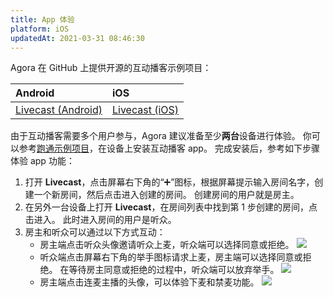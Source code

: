 ```yaml
---
title: App 体验
platform: iOS
updatedAt: 2021-03-31 08:46:30
---
```

Agora 在 GitHub 上提供开源的互动播客示例项目：


| Android | iOS |
| :----------------------------------------------------------- | :----------------------------------------------------------- |
| [Livecast (Android)](https://github.com/AgoraIO-Usecase/InteractivePodcast/tree/main/Android) | [Livecast (iOS)](https://github.com/AgoraIO-Usecase/InteractivePodcast/tree/main/iOS) |


由于互动播客需要多个用户参与，Agora 建议准备至少**两台**设备进行体验。 你可以参考[跑通示例项目](/cn/livecast/run_livecast_ios)，在设备上安装互动播客 app。 完成安装后，参考如下步骤体验 app 功能：

1. 打开 **Livecast**，点击屏幕右下角的“➕”图标，根据屏幕提示输入房间名字，创建一个新房间，然后点击进入创建的房间。 创建房间的用户就是房主。
2. 在另外一台设备上打开 **Livecast**，在房间列表中找到第 1 步创建的房间，点击进入。 此时进入房间的用户是听众。
3. 房主和听众可以通过以下方式互动：
   - 房主端点击听众头像邀请听众上麦，听众端可以选择同意或拒绝。
![](https://web-cdn.agora.io/docs-files/1617008274320)
   - 听众端点击屏幕右下角的举手图标请求上麦，房主端可以选择同意或拒绝。 在等待房主同意或拒绝的过程中，听众端可以放弃举手。
![](https://web-cdn.agora.io/docs-files/1617008282732)
   - 房主端点击连麦主播的头像，可以体验下麦和禁麦功能。
![](https://web-cdn.agora.io/docs-files/1617008366830)
